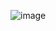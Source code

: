 ![image](https://github.com/AbdelTheGoat/Widget/assets/155133525/7387b5fd-6075-40ae-9ad8-f45926f19bcd)

